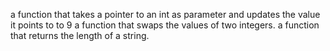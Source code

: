 a function that takes a pointer to an int as parameter and updates the value it points to to 9
a function that swaps the values of two integers.
 a function that returns the length of a string.
